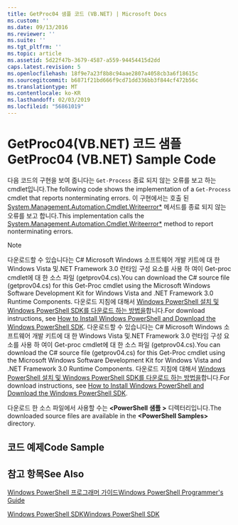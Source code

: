 ```yaml
---
title: GetProc04 샘플 코드 (VB.NET) | Microsoft Docs
ms.custom: ''
ms.date: 09/13/2016
ms.reviewer: ''
ms.suite: ''
ms.tgt_pltfrm: ''
ms.topic: article
ms.assetid: 5d22f47b-3679-4587-a559-94454415d2dd
caps.latest.revision: 5
ms.openlocfilehash: 18f9e7a23f8b8c94aae2807a4058cb3a6f18615c
ms.sourcegitcommit: b6871f21bd666f9cd71dd336bb3f844cf472b56c
ms.translationtype: MT
ms.contentlocale: ko-KR
ms.lasthandoff: 02/03/2019
ms.locfileid: "56861019"
---
```

# <a name="getproc04-vbnet-sample-code"></a><span data-ttu-id="2f0b7-102">GetProc04(VB.NET) 코드 샘플</span><span class="sxs-lookup"><span data-stu-id="2f0b7-102">GetProc04 (VB.NET) Sample Code</span></span>

<span data-ttu-id="2f0b7-103">다음 코드의 구현을 보여 줍니다는 `Get-Process` 종료 되지 않는 오류를 보고 하는 cmdlet입니다.</span><span class="sxs-lookup"><span data-stu-id="2f0b7-103">The following code shows the implementation of a `Get-Process` cmdlet that reports nonterminating errors.</span></span> <span data-ttu-id="2f0b7-104">이 구현에서는 호출 된 [System.Management.Automation.Cmdlet.Writeerror\*](/dotnet/api/System.Management.Automation.Cmdlet.WriteError) 메서드를 종료 되지 않는 오류를 보고 합니다.</span><span class="sxs-lookup"><span data-stu-id="2f0b7-104">This implementation calls the [System.Management.Automation.Cmdlet.Writeerror\*](/dotnet/api/System.Management.Automation.Cmdlet.WriteError) method to report nonterminating errors.</span></span>

> [!NOTE]
> <span data-ttu-id="2f0b7-105">다운로드할 수 있습니다는 C# Microsoft Windows 소프트웨어 개발 키트에 대 한 Windows Vista 및.NET Framework 3.0 런타임 구성 요소를 사용 하 여이 Get-proc cmdlet에 대 한 소스 파일 (getprov04.cs).</span><span class="sxs-lookup"><span data-stu-id="2f0b7-105">You can download the C# source file (getprov04.cs) for this Get-Proc cmdlet using the Microsoft Windows Software Development Kit for Windows Vista and .NET Framework 3.0 Runtime Components.</span></span> <span data-ttu-id="2f0b7-106">다운로드 지침에 대해서 [Windows PowerShell 설치 및 Windows PowerShell SDK를 다운로드 하는 방법을](/powershell/developer/installing-the-windows-powershell-sdk)합니다.</span><span class="sxs-lookup"><span data-stu-id="2f0b7-106">For download instructions, see [How to Install Windows PowerShell and Download the Windows PowerShell SDK](/powershell/developer/installing-the-windows-powershell-sdk).</span></span>
> <span data-ttu-id="2f0b7-107">다운로드할 수 있습니다는 C# Microsoft Windows 소프트웨어 개발 키트에 대 한 Windows Vista 및.NET Framework 3.0 런타임 구성 요소를 사용 하 여이 Get-proc cmdlet에 대 한 소스 파일 (getprov04.cs).</span><span class="sxs-lookup"><span data-stu-id="2f0b7-107">You can download the C# source file (getprov04.cs) for this Get-Proc cmdlet using the Microsoft Windows Software Development Kit for Windows Vista and .NET Framework 3.0 Runtime Components.</span></span> <span data-ttu-id="2f0b7-108">다운로드 지침에 대해서 [Windows PowerShell 설치 및 Windows PowerShell SDK를 다운로드 하는 방법을](/powershell/developer/installing-the-windows-powershell-sdk)합니다.</span><span class="sxs-lookup"><span data-stu-id="2f0b7-108">For download instructions, see [How to Install Windows PowerShell and Download the Windows PowerShell SDK](/powershell/developer/installing-the-windows-powershell-sdk).</span></span>
>
> <span data-ttu-id="2f0b7-109">다운로드 한 소스 파일에서 사용할 수는  **\<PowerShell 샘플 >** 디렉터리입니다.</span><span class="sxs-lookup"><span data-stu-id="2f0b7-109">The downloaded source files are available in the **\<PowerShell Samples>** directory.</span></span>

## <a name="code-sample"></a><span data-ttu-id="2f0b7-110">코드 예제</span><span class="sxs-lookup"><span data-stu-id="2f0b7-110">Code Sample</span></span>

<!-- TODO!!!: review snippet reference  [!CODE [Msh_samplesgetproc04#GetProc04vball](Msh_samplesgetproc04#GetProc04vball)]  -->

## <a name="see-also"></a><span data-ttu-id="2f0b7-111">참고 항목</span><span class="sxs-lookup"><span data-stu-id="2f0b7-111">See Also</span></span>

[<span data-ttu-id="2f0b7-112">Windows PowerShell 프로그래머 가이드</span><span class="sxs-lookup"><span data-stu-id="2f0b7-112">Windows PowerShell Programmer's Guide</span></span>](./windows-powershell-programmer-s-guide.md)

[<span data-ttu-id="2f0b7-113">Windows PowerShell SDK</span><span class="sxs-lookup"><span data-stu-id="2f0b7-113">Windows PowerShell SDK</span></span>](../windows-powershell-reference.md)